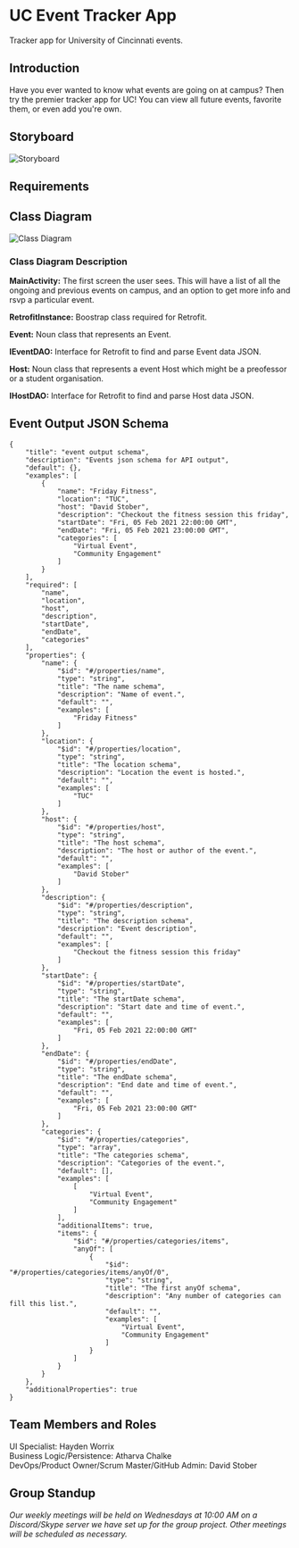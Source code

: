# UC Event Tracker App
Tracker app for University of Cincinnati events.

## Introduction
Have you ever wanted to know what events are going on at campus? Then try the premier tracker app for UC! You can view all future events, favorite them, or even add you're own.
## Storyboard
![Storyboard](https://user-images.githubusercontent.com/41589695/107148721-c7fd4180-6922-11eb-97f3-c0e9dff9703a.png)

## Requirements

## Class Diagram
![Class Diagram](https://user-images.githubusercontent.com/41589695/107131519-40252200-68a5-11eb-943a-285d60345bde.png)

### Class Diagram Description 
**MainActivity:** The first screen the user sees. This will have a list of all the ongoing and previous events on campus, and an option to get more info and rsvp a particular event.  

**RetrofitInstance:** Boostrap class required for Retrofit.  

**Event:** Noun class that represents an Event.  

**IEventDAO:** Interface for Retrofit to find and parse Event data JSON.  

**Host:** Noun class that represents a event Host which might be a preofessor or a student organisation.  

**IHostDAO:** Interface for Retrofit to find and parse Host data JSON.  


## Event Output JSON Schema
```
{
    "title": "event output schema",
    "description": "Events json schema for API output",
    "default": {},
    "examples": [
        {
            "name": "Friday Fitness",
            "location": "TUC",
            "host": "David Stober",
            "description": "Checkout the fitness session this friday",
            "startDate": "Fri, 05 Feb 2021 22:00:00 GMT",
            "endDate": "Fri, 05 Feb 2021 23:00:00 GMT",
            "categories": [
                "Virtual Event",
                "Community Engagement"
            ]
        }
    ],
    "required": [
        "name",
        "location",
        "host",
        "description",
        "startDate",
        "endDate",
        "categories"
    ],
    "properties": {
        "name": {
            "$id": "#/properties/name",
            "type": "string",
            "title": "The name schema",
            "description": "Name of event.",
            "default": "",
            "examples": [
                "Friday Fitness"
            ]
        },
        "location": {
            "$id": "#/properties/location",
            "type": "string",
            "title": "The location schema",
            "description": "Location the event is hosted.",
            "default": "",
            "examples": [
                "TUC"
            ]
        },
        "host": {
            "$id": "#/properties/host",
            "type": "string",
            "title": "The host schema",
            "description": "The host or author of the event.",
            "default": "",
            "examples": [
                "David Stober"
            ]
        },
        "description": {
            "$id": "#/properties/description",
            "type": "string",
            "title": "The description schema",
            "description": "Event description",
            "default": "",
            "examples": [
                "Checkout the fitness session this friday"
            ]
        },
        "startDate": {
            "$id": "#/properties/startDate",
            "type": "string",
            "title": "The startDate schema",
            "description": "Start date and time of event.",
            "default": "",
            "examples": [
                "Fri, 05 Feb 2021 22:00:00 GMT"
            ]
        },
        "endDate": {
            "$id": "#/properties/endDate",
            "type": "string",
            "title": "The endDate schema",
            "description": "End date and time of event.",
            "default": "",
            "examples": [
                "Fri, 05 Feb 2021 23:00:00 GMT"
            ]
        },
        "categories": {
            "$id": "#/properties/categories",
            "type": "array",
            "title": "The categories schema",
            "description": "Categories of the event.",
            "default": [],
            "examples": [
                [
                    "Virtual Event",
                    "Community Engagement"
                ]
            ],
            "additionalItems": true,
            "items": {
                "$id": "#/properties/categories/items",
                "anyOf": [
                    {
                        "$id": "#/properties/categories/items/anyOf/0",
                        "type": "string",
                        "title": "The first anyOf schema",
                        "description": "Any number of categories can fill this list.",
                        "default": "",
                        "examples": [
                            "Virtual Event",
                            "Community Engagement"
                        ]
                    }
                ]
            }
        }
    },
    "additionalProperties": true
}
```
## Team Members and Roles

UI Specialist: Hayden Worrix  
Business Logic/Persistence: Atharva Chalke  
DevOps/Product Owner/Scrum Master/GitHub Admin: David Stober  

## Group Standup
*Our weekly meetings will be held on Wednesdays at 10:00 AM on a Discord/Skype server we have set up for the group project. Other meetings will be scheduled as necessary.*
